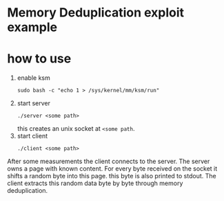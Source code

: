 # Memory Deduplication exploit example

# how to use

1. enable ksm
   ```
   sudo bash -c "echo 1 > /sys/kernel/mm/ksm/run"
   ```
2. start server
   ```
   ./server <some path>
   ```
   this creates an unix socket at `<some path`.
3. start client
   ```
   ./client <some path>
   ```


After some measurements the client connects to the server.
The server owns a page with known content.
For every byte received on the socket it shifts a random byte into this page.
this byte is also printed to stdout.
The client extracts this random data byte by byte through memory deduplication.
